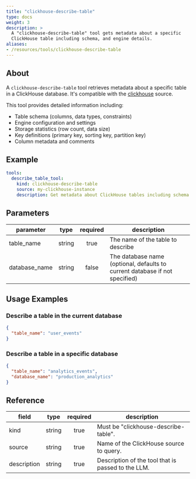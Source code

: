 ```yaml
---
title: "clickhouse-describe-table"
type: docs
weight: 3
description: >
  A "clickhouse-describe-table" tool gets metadata about a specific 
  ClickHouse table including schema, and engine details.
aliases:
- /resources/tools/clickhouse-describe-table
---
```


## About

A `clickhouse-describe-table` tool retrieves metadata about a 
specific table in a ClickHouse database. It's compatible with the 
[clickhouse](../../sources/clickhouse.md) source.

This tool provides detailed information including:
- Table schema (columns, data types, constraints)
- Engine configuration and settings
- Storage statistics (row count, data size)
- Key definitions (primary key, sorting key, partition key)
- Column metadata and comments

## Example

```yaml
tools:
  describe_table_tool:
    kind: clickhouse-describe-table
    source: my-clickhouse-instance
    description: Get metadata about ClickHouse tables including schema and storage details.
```

## Parameters

| **parameter** | **type** | **required** | **description**                                                          |
|---------------|:--------:|:------------:|--------------------------------------------------------------------------|
| table_name    |  string  |     true     | The name of the table to describe                                       |
| database_name |  string  |    false     | The database name (optional, defaults to current database if not specified) |

## Usage Examples

### Describe a table in the current database

```json
{
  "table_name": "user_events"
}
```

### Describe a table in a specific database

```json
{
  "table_name": "analytics_events",
  "database_name": "production_analytics"
}
```

## Reference

| **field**   | **type** | **required** | **description**                                         |
|-------------|:--------:|:------------:|---------------------------------------------------------|
| kind        |  string  |     true     | Must be "clickhouse-describe-table".                   |
| source      |  string  |     true     | Name of the ClickHouse source to query.                |
| description |  string  |     true     | Description of the tool that is passed to the LLM.     |